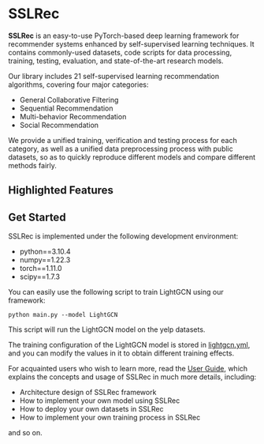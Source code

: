 # SSLRec

**SSLRec** is an easy-to-use PyTorch-based deep learning framework for recommender systems enhanced by self-supervised learning techniques.
It contains commonly-used datasets, code scripts for data processing, training, testing, evaluation, 
and state-of-the-art research models.

Our library includes 21 self-supervised learning recommendation algorithms, covering four major categories:

+ General Collaborative Filtering
+ Sequential Recommendation
+ Multi-behavior Recommendation
+ Social Recommendation

We provide a unified training, verification and testing process for each category, 
as well as a unified data preprocessing process with public datasets, 
so as to quickly reproduce different models and compare different methods fairly.

## Highlighted Features


## Get Started

SSLRec is implemented under the following development environment:

+ python==3.10.4
+ numpy==1.22.3
+ torch==1.11.0
+ scipy==1.7.3

You can easily use the following script to train LightGCN using our framework:
```
python main.py --model LightGCN
```
This script will run the LightGCN model on the yelp datasets.

The training configuration of the LightGCN model is stored in [lightgcn.yml](https://github.com/HKUDS/SSLRec/blob/main/config/modelconf/lightgcn.yml), 
and you can modify the values in it to obtain different training effects.

For acquainted users who wish to learn more, read the [User Guide](), which explains the concepts and usage of SSLRec in much more details, including:
+ Architecture design of SSLRec framework
+ How to implement your own model using SSLRec
+ How to deploy your own datasets in SSLRec
+ How to implement your own training process in SSLRec

and so on.

